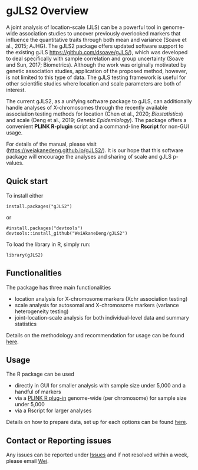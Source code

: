 # gJLS2 Overview

A joint analysis of location-scale (JLS) can be a powerful tool in genome-wide association studies to uncover previously overlooked markers that influence the quantitative traits through both mean and variance (Soave et al., 2015; AJHG). The gJLS2 package offers updated software support to the existing gJLS <https://github.com/dsoave/gJLS/>), which was developed to deal specifically with sample correlation and group uncertainty (Soave and Sun, 2017; Biometrics). Although the work was originally motivated by genetic association studies, application of the proposed method, however, is not limited to this type of data. The gJLS testing framework is useful for other scientific studies where location and scale parameters are both of interest. 

The current gJLS2, as a unifying software package to gJLS, can additionally handle analyses of X-chromosomes through the recently available association testing methods for location (Chen et al., 2020; *Biostatistics*) and scale (Deng et al., 2019; *Genetic Epidemiology*). The package offers a convenient **PLINK R-plugin** script and a command-line **Rscript** for non-GUI usage. 

For details of the manual, please visit (https://weiakanedeng.github.io/gJLS2/). It is our hope that this software package will encourage the analyses and sharing of scale and gJLS p-values.


## Quick start

To install either

```{r setup1}
install.packages("gJLS2")
```

or

```{r setup2}
#install.packages("devtools")
devtools::install_github("WeiAkaneDeng/gJLS2")
```


To load the library in R, simply run:

```{r setup}
library(gJLS2)
```

## Functionalities

The package has three main functionalities 

- location analysis for X-chromosome markers (Xchr association testing)
- scale analysis for autosomal and X-chromosome markers (variance heterogeneity testing)
- joint-location-scale analysis for both individual-level data and summary statistics

Details on the methodology and recommendation for usage can be found [here](https://weiakanedeng.github.io/gJLS2/).


## Usage

The R package can be used 

- directly in GUI for smaller analysis with sample size under 5,000 and a handful of markers
- via a [PLINK R plug-in](https://www.cog-genomics.org/plink/1.9/rserve) genome-wide (per chromosome) for sample size under 5,000
- via a Rscript for larger analyses

Details on how to prepare data, set up for each options can be found [here](https://weiakanedeng.github.io/gJLS2/). 


## Contact or Reporting issues

Any issues can be reported under [Issues](https://github.com/WeiAkaneDeng/gJLS2/issues) and if not resolved within a week, please email [Wei](dengwq@mcmaster.ca).





